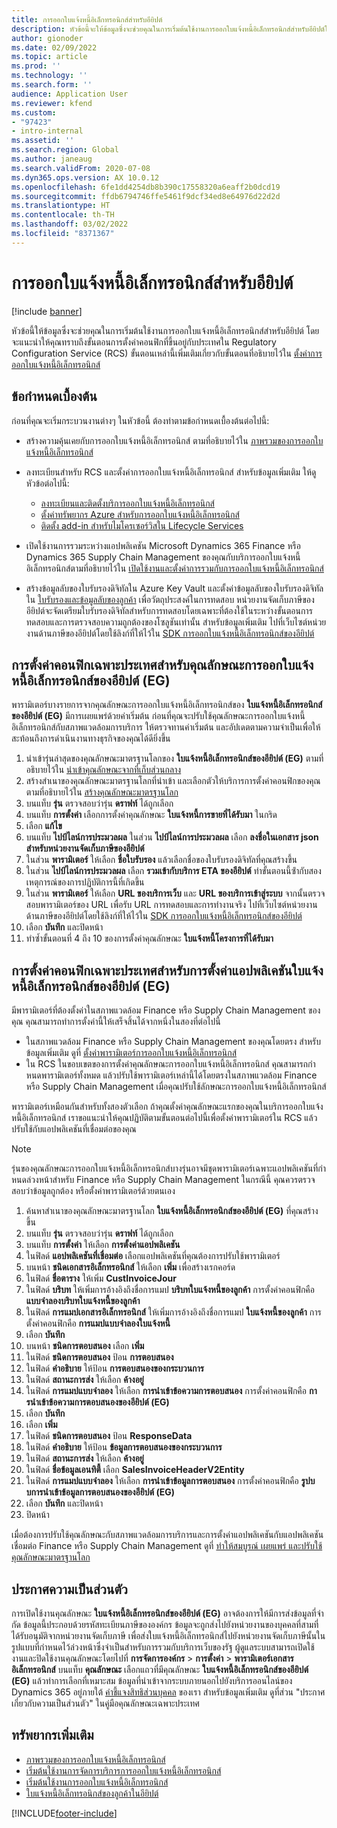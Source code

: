 ```yaml
---
title: การออกใบแจ้งหนี้อิเล็กทรอนิกส์สำหรับอียิปต์
description: หัวข้อนี้จะให้ข้อมูลซึ่งจะช่วยคุณในการเริ่มต้นใช้งานการออกใบแจ้งหนี้อิเล็กทรอนิกส์สำหรับอียิปต์ใน Microsoft Dynamics 365 Finance และ Dynamics 365 Supply Chain Management
author: gionoder
ms.date: 02/09/2022
ms.topic: article
ms.prod: ''
ms.technology: ''
ms.search.form: ''
audience: Application User
ms.reviewer: kfend
ms.custom:
- "97423"
- intro-internal
ms.assetid: ''
ms.search.region: Global
ms.author: janeaug
ms.search.validFrom: 2020-07-08
ms.dyn365.ops.version: AX 10.0.12
ms.openlocfilehash: 6fe1dd4254db8b390c17558320a6eaff2b0dcd19
ms.sourcegitcommit: ffdb6794746ffe5461f9dcf34ed8e64976d22d2d
ms.translationtype: HT
ms.contentlocale: th-TH
ms.lasthandoff: 03/02/2022
ms.locfileid: "8371367"
---
```

# <a name="electronic-invoicing-for-egypt"></a>การออกใบแจ้งหนี้อิเล็กทรอนิกส์สำหรับอียิปต์

[!include [banner](../includes/banner.md)]

หัวข้อนี้ให้ข้อมูลซึ่งจะช่วยคุณในการเริ่มต้นใช้งานการออกใบแจ้งหนี้อิเล็กทรอนิกส์สำหรับอียิปต์ โดยจะแนะนำให้คุณทราบถึงขั้นตอนการตั้งค่าคอนฟิกที่ขึ้นอยู่กับประเทศใน Regulatory Configuration Service (RCS) ขั้นตอนเหล่านี้เพิ่มเติมเกี่ยวกับขั้นตอนที่อธิบายไว้ใน [ตั้งค่าการออกใบแจ้งหนี้อิเล็กทรอนิกส์](e-invoicing-set-up-overview.md)

## <a name="prerequisites"></a>ข้อกำหนดเบื้องต้น

ก่อนที่คุณจะเริ่มกระบวนงานต่างๆ ในหัวข้อนี้ ต้องทำตามข้อกำหนดเบื้องต้นต่อไปนี้:

- สร้างความคุ้นเคยกับการออกใบแจ้งหนี้อิเล็กทรอนิกส์ ตามที่อธิบายไว้ใน [ภาพรวมของการออกใบแจ้งหนี้อิเล็กทรอนิกส์](e-invoicing-service-overview.md)
- ลงทะเบียนสำหรับ RCS และตั้งค่าการออกใบแจ้งหนี้อิเล็กทรอนิกส์ สำหรับข้อมูลเพิ่มเติม ให้ดูหัวข้อต่อไปนี้:

    - [ลงทะเบียนและติดตั้งบริการออกใบแจ้งหนี้อิเล็กทรอนิกส์](e-invoicing-sign-up-install.md)
    - [ตั้งค่าทรัพยากร Azure สำหรับการออกใบแจ้งหนี้อิเล็กทรอนิกส์](e-invoicing-set-up-azure-resources.md)
    - [ติดตั้ง add-in สำหรับไมโครเซอร์วิสใน Lifecycle Services](e-invoicing-install-add-in-microservices-lcs.md)
    
- เปิดใช้งานการรวมระหว่างแอปพลิเคชัน Microsoft Dynamics 365 Finance หรือ Dynamics 365 Supply Chain Management ของคุณกับบริการออกใบแจ้งหนี้อิเล็กทรอนิกส์ตามที่อธิบายไว้ใน [เปิดใช้งานและตั้งค่าการรวมกับการออกใบแจ้งหนี้อิเล็กทรอนิกส์](e-invoicing-activate-setup-integration.md)
- สร้างข้อมูลลับของใบรับรองดิจิทัลใน Azure Key Vault และตั้งค่าข้อมูลลับของใบรับรองดิจิทัลใน [ใบรับรองและข้อมูลลับของลูกค้า](e-invoicing-customer-certificates-secrets.md) เพื่อวัตถุประสงค์ในการทดสอบ หน่วยงานจัดเก็บภาษีของอียิปต์จะจัดเตรียมใบรับรองดิจิทัลสำหรับการทดสอบโดยเฉพาะที่ต้องใช้ในระหว่างขั้นตอนการทดสอบและการตรวจสอบความถูกต้องของโซลูชันเท่านั้น สำหรับข้อมูลเพิ่มเติม ไปที่เว็บไซต์หน่วยงานด้านภาษีของอียิปต์โดยใช้ลิงก์ที่ให้ไว้ใน [SDK การออกใบแจ้งหนี้อิเล็กทรอนิกส์ของอียิปต์](https://sdk.sit.invoicing.eta.gov.eg/faq/)

## <a name="country-specific-configuration-for-the-egyptian-electronic-invoice-eg-feature"></a>การตั้งค่าคอนฟิกเฉพาะประเทศสำหรับคุณลักษณะการออกใบแจ้งหนี้อิเล็กทรอนิกส์ของอียิปต์ (EG)

พารามิเตอร์บางรายการจากคุณลักษณะการออกใบแจ้งหนี้อิเล็กทรอนิกส์ของ **ใบแจ้งหนี้อิเล็กทรอนิกส์ของอียิปต์ (EG)** มีการเผยแพร่ด้วยค่าเริ่มต้น ก่อนที่คุณจะปรับใช้คุณลักษณะการออกใบแจ้งหนี้อิเล็กทรอนิกส์กับสภาพแวดล้อมการบริการ ให้ตรวจทานค่าเริ่มต้น และอัปเดตตามความจำเป็นเพื่อให้สะท้อนถึงการดำเนินงานทางธุรกิจของคุณได้ดียิ่งขึ้น

1. นำเข้ารุ่นล่าสุดของคุณลักษณะมาตรฐานโลกของ **ใบแจ้งหนี้อิเล็กทรอนิกส์ของอียิปต์ (EG)** ตามที่อธิบายไว้ใน [นำเข้าคุณลักษณะจากที่เก็บส่วนกลาง](e-invoicing-import-feature-global-repository.md)
2. สร้างสําเนาของคุณลักษณะมาตรฐานโลกที่นําเข้า และเลือกตัวให้บริการการตั้งค่าคอนฟิกของคุณตามที่อธิบายไว้ใน [สร้างคุณลักษณะมาตรฐานโลก](e-invoicing-create-new-globalization-feature.md)
3. บนแท็บ **รุ่น** ตรวจสอบว่ารุ่น **ดราฟท์** ได้ถูกเลือก
4. บนแท็บ **การตั้งค่า** เลือกการตั้งค่าคุณลักษณะ **ใบแจ้งหนี้การขายที่ได้รับมา** ในกริด
5. เลือก **แก้ไข**
6. บนแท็บ **ไปป์ไลน์การประมวลผล** ในส่วน **ไปป์ไลน์การประมวลผล** เลือก **ลงชื่อในเอกสาร json สำหรับหน่วยงานจัดเก็บภาษีของอียิปต์**
7. ในส่วน **พารามิเตอร์** ให้เลือก **ชื่อใบรับรอง** แล้วเลือกชื่อของใบรับรองดิจิทัลที่คุณสร้างขึ้น
8. ในส่วน **ไปป์ไลน์การประมวลผล** เลือก **รวมเข้ากับบริการ ETA ของอียิปต์** ทําขั้นตอนนี้ซ้ํากับสองเหตุการณ์ของการปฏิบัติการนี้ที่เกิดขึ้น
9. ในส่วน **พารามิเตอร์** ให้เลือก **URL ของบริการเว็บ** และ **URL ของบริการเข้าสู่ระบบ** จากนั้นตรวจสอบพารามิเตอร์ของ URL เพื่อรับ URL การทดสอบและการทำงานจริง ไปที่เว็บไซต์หน่วยงานด้านภาษีของอียิปต์โดยใช้ลิงก์ที่ให้ไว้ใน [SDK การออกใบแจ้งหนี้อิเล็กทรอนิกส์ของอียิปต์](https://sdk.sit.invoicing.eta.gov.eg/faq/)
10. เลือก **บันทึก** และปิดหน้า
11. ทําซ้ำขั้นตอนที่ 4 ถึง 10 ของการตั้งค่าคุณลักษณะ **ใบแจ้งหนี้โครงการที่ได้รับมา**

## <a name="country-specific-configuration-for-the-egyptian-electronic-invoice-eg-application-setup"></a>การตั้งค่าคอนฟิกเฉพาะประเทศสำหรับการตั้งค่าแอปพลิเคชันใบแจ้งหนี้อิเล็กทรอนิกส์ของอียิปต์ (EG)

มีพารามิเตอร์ที่ต้องตั้งค่าในสภาพแวดล้อม Finance หรือ Supply Chain Management ของคุณ คุณสามารถทำการตั้งค่านี้ให้เสร็จสิ้นได้จากหนึ่งในสองที่ต่อไปนี้

- ในสภาพแวดล้อม Finance หรือ Supply Chain Management ของคุณโดยตรง สำหรับข้อมูลเพิ่มเติม ดูที่ [ตั้งค่าพารามิเตอร์การออกใบแจ้งหนี้อิเล็กทรอนิกส์](e-invoicing-set-up-parameters.md)
- ใน RCS ในขอบเขตของการตั้งค่าคุณลักษณะการออกใบแจ้งหนี้อิเล็กทรอนิกส์ คุณสามารถกําหนดพารามิเตอร์ทั้งหมด แล้วปรับใช้พารามิเตอร์เหล่านี้ได้โดยตรงในสภาพแวดล้อม Finance หรือ Supply Chain Management เมื่อคุณปรับใช้ลักษณะการออกใบแจ้งหนี้อิเล็กทรอนิกส์

พารามิเตอร์เหมือนกันสำหรับทั้งสองตัวเลือก ถ้าคุณตั้งค่าคุณลักษณะแรกของคุณในบริการออกใบแจ้งหนี้อิเล็กทรอนิกส์ เราขอแนะนำให้คุณปฏิบัติตามขั้นตอนต่อไปนี้เพื่อตั้งค่าพารามิเตอร์ใน RCS แล้วปรับใช้กับแอปพลิเคชันที่เชื่อมต่อของคุณ

> [!NOTE]
> รุ่นของคุณลักษณะการออกใบแจ้งหนี้อิเล็กทรอนิกส์บางรุ่นอาจมีชุดพารามิเตอร์เฉพาะแอปพลิเคชันที่กําหนดล่วงหน้าสำหรับ Finance หรือ Supply Chain Management ในกรณีนี้ คุณควรตรวจสอบว่าข้อมูลถูกต้อง หรือตั้งค่าพารามิเตอร์ด้วยตนเอง

1. ค้นหาสําเนาของคุณลักษณะมาตรฐานโลก **ใบแจ้งหนี้อิเล็กทรอนิกส์ของอียิปต์ (EG)** ที่คุณสร้างขึ้น
2. บนแท็บ **รุ่น** ตรวจสอบว่ารุ่น **ดราฟท์** ได้ถูกเลือก
3. บนแท็บ **การตั้งค่า** ให้เลือก **การตั้งค่าแอปพลิเคชัน**
4. ในฟิลด์ **แอปพลิเคชันที่เชื่อมต่อ** เลือกแอปพลิเคชันที่คุณต้องการปรับใช้พารามิเตอร์
5. บนหน้า **ชนิดเอกสารอิเล็กทรอนิกส์** ให้เลือก **เพิ่ม** เพื่อสร้างเรกคอร์ด
6. ในฟิลด์ **ชื่อตาราง** ให้เพิ่ม **CustInvoiceJour**
7. ในฟิลด์ **บริบท** ให้เพิ่มการอ้างอิงถึงชื่อการแมป **บริบทใบแจ้งหนี้ของลูกค้า** การตั้งค่าคอนฟิกคือ **แบบจำลองบริบทใบแจ้งหนี้ของลูกค้า**
8. ในฟิลด์ **การแมปเอกสารอิเล็กทรอนิกส์** ให้เพิ่มการอ้างอิงถึงชื่อการแมป **ใบแจ้งหนี้ของลูกค้า** การตั้งค่าคอนฟิกคือ **การแมปแบบจำลองใบแจ้งหนี้**
9. เลือก **บันทึก**
10. บนหน้า **ชนิดการตอบสนอง** เลือก **เพิ่ม**
11. ในฟิลด์ **ชนิดการตอบสนอง** ป้อน **การตอบสนอง**
12. ในฟิลด์ **คำอธิบาย** ให้ป้อน **การตอบสนองของกระบวนการ**
13. ในฟิลด์ **สถานะการส่ง** ให้เลือก **ค้างอยู่**
14. ในฟิลด์ **การแมปแบบจำลอง** ให้เลือก **การนําเข้าข้อความการตอบสนอง** การตั้งค่าคอนฟิกคือ **การนําเข้าข้อความการตอบสนองของอียิปต์ (EG)**
15. เลือก **บันทึก**
16. เลือก **เพิ่ม**
17. ในฟิลด์ **ชนิดการตอบสนอง** ป้อน **ResponseData**
18. ในฟิลด์ **คำอธิบาย** ให้ป้อน **ข้อมูลการตอบสนองของกระบวนการ**
19. ในฟิลด์ **สถานะการส่ง** ให้เลือก **ค้างอยู่**
20. ในฟิลด์ **ชื่อข้อมูลเอนทิตี้** เลือก **SalesInvoiceHeaderV2Entity**
21. ในฟิลด์ **การแมปแบบจำลอง** ให้เลือก **การนําเข้าข้อมูลการตอบสนอง** การตั้งค่าคอนฟิกคือ **รูปบบการนําเข้าข้อมูลการตอบสนองของอียิปต์ (EG)**
22. เลือก **บันทึก** และปิดหน้า
23. ปิดหน้า

เมื่อต้องการปรับใช้คุณลักษณะกับสภาพแวดล้อมการบริการและการตั้งค่าแอปพลิเคชันกับแอปพลิเคชันเชื่อมต่อ Finance หรือ Supply Chain Management ดูที่ [ทำให้สมบูรณ์ เผยแพร่ และปรับใช้คุณลักษณะมาตรฐานโลก](e-invoicing-complete-publish-deploy-globalization-feature.md)

## <a name="privacy-notice"></a>ประกาศความเป็นส่วนตัว

การเปิดใช้งานคุณลักษณะ **ใบแจ้งหนี้อิเล็กทรอนิกส์ของอียิปต์ (EG)** อาจต้องการให้มีการส่งข้อมูลที่จํากัด ข้อมูลนี้ประกอบด้วยรหัสทะเบียนภาษีขององค์กร ข้อมูลจะถูกส่งไปยังหน่วยงานของบุคคลที่สามที่ได้รับอนุมัติจากหน่วยงานจัดเก็บภาษี เพื่อส่งใบแจ้งหนี้อิเล็กทรอนิกส์ไปยังหน่วยงานจัดเก็บภาษีนั้นในรูปแบบที่กำหนดไว้ล่วงหน้าซึ่งจำเป็นสำหรับการรวมกับบริการเว็บของรัฐ ผู้ดูแลระบบสามารถเปิดใช้งานและปิดใช้งานคุณลักษณะโดยไปที่ **การจัดการองค์กร** \> **การตั้งค่า** \> **พารามิเตอร์เอกสารอิเล็กทรอนิกส์** บนแท็บ **คุณลักษณะ** เลือกแถวที่มีคุณลักษณะ **ใบแจ้งหนี้อิเล็กทรอนิกส์ของอียิปต์ (EG)** แล้วทำการเลือกที่เหมาะสม ข้อมูลที่นำเข้าจากระบบภายนอกไปยังบริการออนไลน์ของ Dynamics 365 อยู่ภายใต้ [คำชี้แจงสิทธิส่วนบุคคล](https://go.microsoft.com/fwlink/?LinkId=512132) ของเรา สำหรับข้อมูลเพิ่มเติม ดูที่ส่วน "ประกาศเกี่ยวกับความเป็นส่วนตัว" ในคู่มือคุณลักษณะเฉพาะประเทศ

## <a name="additional-resources"></a>ทรัพยากรเพิ่มเติม

- [ภาพรวมของการออกใบแจ้งหนี้อิเล็กทรอนิกส์](e-invoicing-service-overview.md)
- [เริ่มต้นใช้งานการจัดการบริการการออกใบแจ้งหนี้อิเล็กทรอนิกส์](e-invoicing-get-started-service-administration.md)
- [เริ่มต้นใช้งานการออกใบแจ้งหนี้อิเล็กทรอนิกส์](e-invoicing-get-started.md)
- [ใบแจ้งหนี้อิเล็กทรอนิกส์ของลูกค้าในอียิปต์](emea-egy-e-invoices.md)

[!INCLUDE[footer-include](../../includes/footer-banner.md)]
